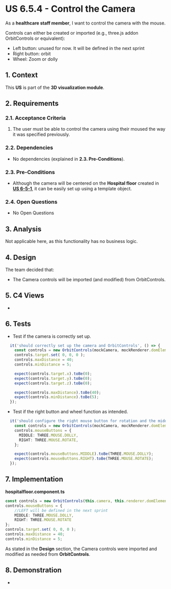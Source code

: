 # US 6.5.4 - Control the Camera

As a **healthcare staff member**, I want to control the camera with the mouse.

Controls can either be created or imported (e.g., three.js addon OrbitControls or equivalent):
* Left button: unused for now. It will be defined in the next sprint
* Right button: orbit
* Wheel: Zoom or dolly

## 1. Context

This **US** is part of the **3D visualization module**.

## 2. Requirements

### 2.1. Acceptance Criteria

1. The user must be able to control the camera using their moused the way it was specified previously.

### 2.2. Dependencies

* No dependencies (explained in **2.3. Pre-Conditions**).

### 2.3. Pre-Conditions

* Although the camera will be centered on the **Hospital floor** created in [**US 6-5-1**](../6-5-1/readme.md), it can be easily set up using a template object.

### 2.4. Open Questions

* No Open Questions

## 3. Analysis

Not applicable here, as this functionality has no business logic.

## 4. Design

The team decided that:
* The Camera controls will be imported (and modified) from OrbitControls.

## 5. C4 Views

-

## 6. Tests

* Test if the camera is correctly set up.
```ts
  it('should correctly set up the camera and OrbitControls', () => {
    const controls = new OrbitControls(mockCamera, mockRenderer.domElement);
    controls.target.set( 0, 0, 0 );
    controls.maxDistance = 40;
    controls.minDistance = 5;

    expect(controls.target.x).toBe(0);
    expect(controls.target.y).toBe(0);
    expect(controls.target.z).toBe(0);

    expect(controls.maxDistance).toBe(40);
    expect(controls.minDistance).toBe(5);
  });
```
* Test if the right button and wheel function as intended.
```ts
  it('should configure the right mouse button for rotation and the middle button for dolly', () => {
    const controls = new OrbitControls(mockCamera, mockRenderer.domElement);
    controls.mouseButtons = {
      MIDDLE: THREE.MOUSE.DOLLY,
      RIGHT: THREE.MOUSE.ROTATE,
    };

    expect(controls.mouseButtons.MIDDLE).toBe(THREE.MOUSE.DOLLY);
    expect(controls.mouseButtons.RIGHT).toBe(THREE.MOUSE.ROTATE);
  });
```

## 7. Implementation

**hospitalfloor.component.ts**

```ts
const controls = new OrbitControls(this.camera, this.renderer.domElement);
controls.mouseButtons = {
    //LEFT will be defined in the next sprint
    MIDDLE: THREE.MOUSE.DOLLY,
    RIGHT: THREE.MOUSE.ROTATE
};
controls.target.set( 0, 0, 0 );
controls.maxDistance = 40;
controls.minDistance = 5;
```

As stated in the **Design** section, the Camera controls were imported and modified as needed from **OrbitControls**.

## 8. Demonstration

-